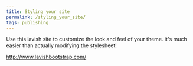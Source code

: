 ```yaml
---
title: Styling your site
permalink: /styling_your_site/
tags: publishing
---
```


Use this lavish site to customize the look and feel of your theme. it's much easier than actually modifying the stylesheet!

http://www.lavishbootstrap.com/